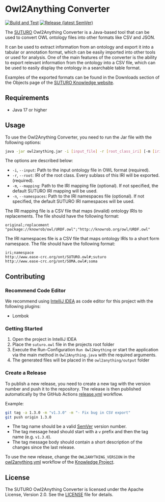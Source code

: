 # Owl2Anything Converter

[![Build and Test](https://github.com/SUTURO/Owl2Anything/actions/workflows/build-and-test.yml/badge.svg?branch=main)](https://github.com/SUTURO/Owl2Anything/actions/workflows/build-and-test.yml) [![Release (latest SemVer)](https://img.shields.io/github/v/release/SUTURO/Owl2Anything)](https://github.com/SUTURO/Owl2Anything/releases)

The [SUTURO](https://github.com/suturo) Owl2Anything Converter is a Java-based tool that can be used to convert OWL
ontology files into other formats like CSV and JSON. 

It can be used to extract information from an ontology and export
it into a tabular or annotation format, which can be easily imported into other tools or used for analysis. One of the
main features of the converter is the ability to export relevant information from the ontology into a CSV
file, which can be used to easily display the ontology in a searchable table format.

Examples of the exported formats can be found in the Downloads section of the Objects page of
the [SUTURO Knowledge website](https://suturo.github.io/suturo_knowledge/objects/).

## Requirements

- Java 17 or higher

## Usage

To use the Owl2Anything Converter, you need to run the Jar file with the following options:

```bash
java -jar owl2anything.jar -i [input_file] -r [root_class_iri] [-m [iri_mapping_file]] [-n [iri_namespaces_file]]
```

The options are described below:

- `-i`, `--input`: Path to the input ontology file in OWL format (required).
- `-r`, `--root`: IRI of the root class. Every sublass of this IRI will be exported. (required).
- `-m`, `--mapping`: Path to the IRI mapping file (optional). If not specified, the default SUTURO IRI mapping will be
  used.
- `-n`, `--namespaces`: Path to the IRI namespaces file (optional). If not specified, the default SUTURO IRI namespaces
  will be used.

The IRI mapping file is a CSV file that maps (invalid) ontology IRIs to replacements. The file should have the
following format:

```text
original;replacement
"package://knowrob/owl/URDF.owl";"http://knowrob.org/owl/URDF.owl"
```

The IRI namespaces file is a CSV file that maps ontology IRIs to a short form namespace. The file should have the
following format:

```text
iri;namespace
http://www.ease-crc.org/ont/SUTURO.owl#;suturo
http://www.ease-crc.org/ont/SOMA.owl#;soma
```

## Contributing

### Recommend Code Editor

We recommend using [IntelliJ IDEA](https://www.jetbrains.com/idea/) as code editor for this project with the following
plugins:

- Lombok

### Getting Started

1. Open the project in IntelliJ IDEA
2. Place the `suturo.owl` file in the projects root folder
3. Execute the Run-Configuration `Run Owl2Anything` or start the application via the main method in `Owl2Anything.java`
   with the required arguments.
4. The generated files will be placed in the `owl2anything/output` folder

### Create a Release

To publish a new release, you need to create a new tag with the version number and push it to the repository.
The release is then published automatically by the GitHub Actions [release.yml](.github/workflows/release.yml) workflow.

Example:

```bash
git tag -a 1.3.0 -m "v1.3.0" -m "- Fix bug in CSV export"
git push origin 1.3.0
```

- The tag name should be a valid [SemVer](https://semver.org/spec/v2.0.0.html) version number.
- The tag message head should start with a `v` prefix and then the tag name (e.g. `v1.3.0`).
- The tag message body should contain a short description of the changes since the last release.

To use the new release, change the `OWL2ANYTHING_VERSION` in
the [owl2anything.yml](https://github.com/SUTURO/suturo_knowledge/blob/master/.github/workflows/owl2anything.yml)
workflow of the [Knowledge Project](https://github.com/SUTURO/suturo_knowledge).

## License

The SUTURO Owl2Anything Converter is licensed under the Apache License, Version 2.0. See the [LICENSE](LICENSE) file for
details.
